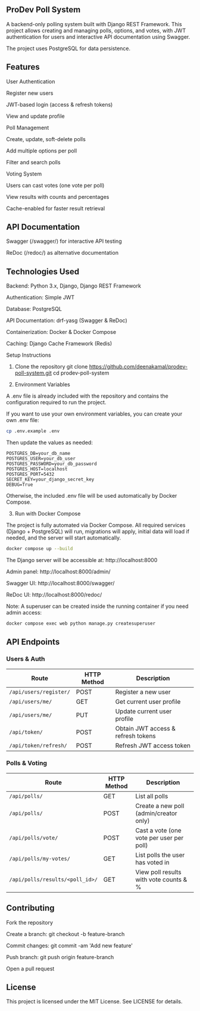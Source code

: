 ## ProDev Poll System

A backend-only polling system built with Django REST Framework. This project allows creating and managing polls, options, and votes, with JWT authentication for users and interactive API documentation using Swagger.

The project uses PostgreSQL for data persistence.

## Features

User Authentication

Register new users

JWT-based login (access & refresh tokens)

View and update profile

Poll Management

Create, update, soft-delete polls

Add multiple options per poll

Filter and search polls

Voting System

Users can cast votes (one vote per poll)

View results with counts and percentages

Cache-enabled for faster result retrieval

## API Documentation

Swagger (/swagger/) for interactive API testing

ReDoc (/redoc/) as alternative documentation

## Technologies Used

Backend: Python 3.x, Django, Django REST Framework

Authentication: Simple JWT

Database: PostgreSQL

API Documentation: drf-yasg (Swagger & ReDoc)

Containerization: Docker & Docker Compose

Caching: Django Cache Framework (Redis)

Setup Instructions
1. Clone the repository
git clone https://github.com/deenakamal/prodev-poll-system.git
cd prodev-poll-system

2. Environment Variables

A .env file is already included with the repository and contains the configuration required to run the project.

If you want to use your own environment variables, you can create your own .env file:

``` bash 
cp .env.example .env
```


Then update the values as needed:
``` env
POSTGRES_DB=your_db_name
POSTGRES_USER=your_db_user
POSTGRES_PASSWORD=your_db_password
POSTGRES_HOST=localhost
POSTGRES_PORT=5432
SECRET_KEY=your_django_secret_key
DEBUG=True

```
Otherwise, the included .env file will be used automatically by Docker Compose.

3. Run with Docker Compose

The project is fully automated via Docker Compose. All required services (Django + PostgreSQL) will run, migrations will apply, initial data will load if needed, and the server will start automatically.

``` bash 
docker compose up --build
```


The Django server will be accessible at: http://localhost:8000

Admin panel: http://localhost:8000/admin/

Swagger UI: http://localhost:8000/swagger/

ReDoc UI: http://localhost:8000/redoc/

Note: A superuser can be created inside the running container if you need admin access:
``` bash
docker compose exec web python manage.py createsuperuser
```

## API Endpoints

### Users & Auth

| Route                  | HTTP Method | Description                           |
|------------------------|-------------|---------------------------------------|
| `/api/users/register/` | POST        | Register a new user                   |
| `/api/users/me/`       | GET         | Get current user profile              |
| `/api/users/me/`       | PUT         | Update current user profile           |
| `/api/token/`          | POST        | Obtain JWT access & refresh tokens   |
| `/api/token/refresh/`  | POST        | Refresh JWT access token              |

### Polls & Voting

| Route                              | HTTP Method | Description                                      |
|------------------------------------|-------------|--------------------------------------------------|
| `/api/polls/`                       | GET         | List all polls                                  |
| `/api/polls/`                       | POST        | Create a new poll (admin/creator only)         |
| `/api/polls/vote/`                  | POST        | Cast a vote (one vote per user per poll)       |
| `/api/polls/my-votes/`              | GET         | List polls the user has voted in               |
| `/api/polls/results/<poll_id>/`     | GET         | View poll results with vote counts & %        |

## Contributing

Fork the repository

Create a branch: git checkout -b feature-branch

Commit changes: git commit -am 'Add new feature'

Push branch: git push origin feature-branch

Open a pull request

## License

This project is licensed under the MIT License. See LICENSE for details.
